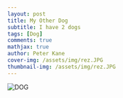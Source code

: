 ```yaml
---
layout: post
title: My Other Dog
subtitle: I have 2 dogs
tags: [Dog]
comments: true
mathjax: true
author: Peter Kane
cover-img: /assets/img/rez.JPG
thumbnail-img: /assets/img/rez.JPG
---
```


![DOG](https://ptk3-oss.github.io/assets/img/Toby.jpg)
